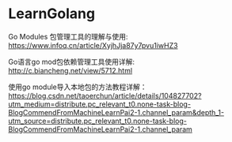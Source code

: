 # LearnGolang

Go Modules 包管理工具的理解与使用: https://www.infoq.cn/article/XyjhJja87y7pvu1iwHZ3

Go语言go mod包依赖管理工具使用详解:  http://c.biancheng.net/view/5712.html

使用go module导入本地包的方法教程详解： https://blog.csdn.net/taoerchun/article/details/104827702?utm_medium=distribute.pc_relevant_t0.none-task-blog-BlogCommendFromMachineLearnPai2-1.channel_param&depth_1-utm_source=distribute.pc_relevant_t0.none-task-blog-BlogCommendFromMachineLearnPai2-1.channel_param


